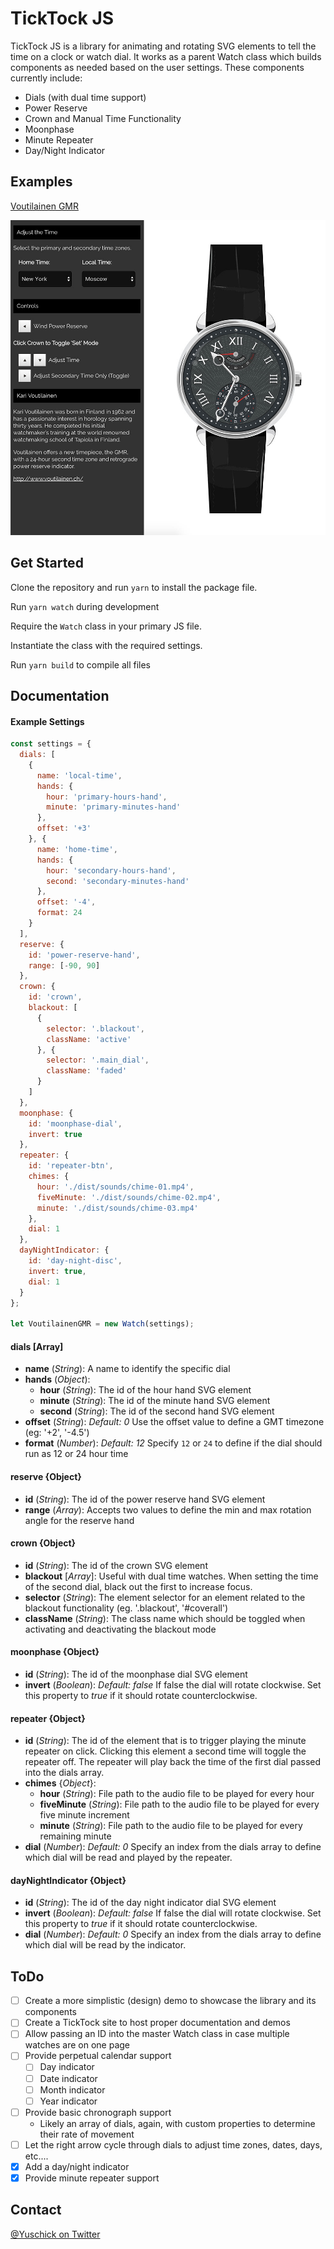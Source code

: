 # TickTock JS
TickTock JS is a library for animating and rotating SVG elements to tell the time on a clock or watch dial. It works as a parent Watch class which builds components as needed based on the user settings. These components currently include:  

- Dials (with dual time support)
- Power Reserve
- Crown and Manual Time Functionality
- Moonphase
- Minute Repeater
- Day/Night Indicator

## Examples
[Voutilainen GMR](http://yuschick.github.io/TickTock/)

[![Voutilainen GMR Screenshot](https://raw.githubusercontent.com/yuschick/voutilainen-gmr/master/screenshot.jpg)](http://yuschick.github.io/TickTock/)

## Get Started
Clone the repository and run `yarn` to install the package file.

Run `yarn watch` during development

Require the `Watch` class in your primary JS file.

Instantiate the class with the required settings.

Run `yarn build` to compile all files

## Documentation
#### Example Settings

```js
const settings = {
  dials: [
    {
      name: 'local-time',
      hands: {
        hour: 'primary-hours-hand',
        minute: 'primary-minutes-hand'
      },
      offset: '+3'
    }, {
      name: 'home-time',
      hands: {
        hour: 'secondary-hours-hand',
        second: 'secondary-minutes-hand'
      },
      offset: '-4',
      format: 24
    }
  ],
  reserve: {
    id: 'power-reserve-hand',
    range: [-90, 90]
  },
  crown: {
    id: 'crown',
    blackout: [
      {
        selector: '.blackout',
        className: 'active'
      }, {
        selector: '.main_dial',
        className: 'faded'
      }
    ]
  },
  moonphase: {
    id: 'moonphase-dial',
    invert: true
  },
  repeater: {
    id: 'repeater-btn',
    chimes: {
      hour: './dist/sounds/chime-01.mp4',
      fiveMinute: './dist/sounds/chime-02.mp4',
      minute: './dist/sounds/chime-03.mp4'
    },
    dial: 1
  },
  dayNightIndicator: {
    id: 'day-night-disc',
    invert: true,
    dial: 1
  }
};

let VoutilainenGMR = new Watch(settings);
```

#### dials [Array]  
- **name** (*String*): A name to identify the specific dial
- **hands** (*Object*):
  - **hour** (*String*): The id of the hour hand SVG element
  - **minute** (*String*): The id of the minute hand SVG element
  - **second** (*String*): The id of the second hand SVG element
- **offset** (*String*): *Default: 0* Use the offset value to define a GMT timezone (eg: '+2', '-4.5')
- **format** (*Number*): *Default: 12* Specify `12` or `24` to define if the dial should run as 12 or 24 hour time

#### reserve {Object}
- **id** (*String*): The id of the power reserve hand SVG element
- **range** (*Array*): Accepts two values to define the min and max rotation angle for the reserve hand

#### crown {Object}
- **id** (*String*): The id of the crown SVG element
- **blackout** [*Array*]: Useful with dual time watches. When setting the time of the second dial, black out the first to increase focus.
 - **selector** (*String*): The element selector for an element related to the blackout functionality (eg. '.blackout', '#coverall')
 - **className** (*String*): The class name which should be toggled when activating and deactivating the blackout mode

#### moonphase {Object}
- **id** (*String*): The id of the moonphase dial SVG element
- **invert** (*Boolean*): *Default: false* If false the dial will rotate clockwise. Set this property to *true* if it should rotate counterclockwise.

#### repeater {Object}
- **id** (*String*): The id of the element that is to trigger playing the minute repeater on click. Clicking this element a second time will toggle the repeater off. The repeater will play back the time of the first dial passed into the dials array.
- **chimes** {*Object*}:
  - **hour** (*String*): File path to the audio file to be played for every hour
  - **fiveMinute** (*String*): File path to the audio file to be played for every five minute increment
  - **minute** (*String*): File path to the audio file to be played for every remaining minute
- **dial** (*Number*): *Default: 0* Specify an index from the dials array to define which dial will be read and played by the repeater.

#### dayNightIndicator {Object}
- **id** (*String*): The id of the day night indicator dial SVG element
- **invert** (*Boolean*): *Default: false* If false the dial will rotate clockwise. Set this property to *true* if it should rotate counterclockwise.
- **dial** (*Number*): *Default: 0* Specify an index from the dials array to define which dial will be read by the indicator.


## ToDo
- [ ] Create a more simplistic (design) demo to showcase the library and its components
- [ ] Create a TickTock site to host proper documentation and demos
- [ ] Allow passing an ID into the master Watch class in case multiple watches are on one page
- [ ] Provide perpetual calendar support
  - [ ] Day indicator
  - [ ] Date indicator
  - [ ] Month indicator
  - [ ] Year indicator
- [ ] Provide basic chronograph support
  - Likely an array of dials, again, with custom properties to determine their rate of movement
- [ ] Let the right arrow cycle through dials to adjust time zones, dates, days, etc....
- [x] Add a day/night indicator
- [x] Provide minute repeater support

## Contact
[@Yuschick on Twitter](http://www.twitter.com/Yuschick)
